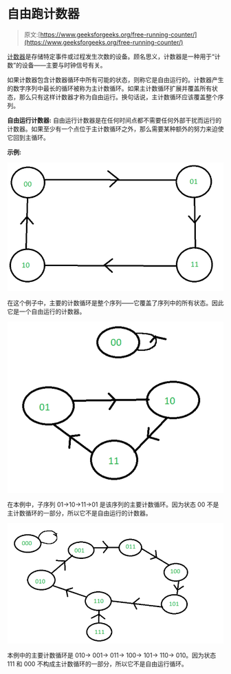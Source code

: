 # 自由跑计数器

> 原文:[https://www.geeksforgeeks.org/free-running-counter/](https://www.geeksforgeeks.org/free-running-counter/)

[计数器](https://www.geeksforgeeks.org/counters-in-digital-logic/)是存储特定事件或过程发生次数的设备。顾名思义，计数器是一种用于“计数”的设备——主要与时钟信号有关。

如果计数器包含计数器循环中所有可能的状态，则称它是自由运行的。计数器产生的数字序列中最长的循环被称为主计数循环。如果主计数循环扩展并覆盖所有状态，那么只有这样计数器才称为自由运行。换句话说，主计数循环应该覆盖整个序列。

**自由运行计数器:**
自由运行计数器是在任何时间点都不需要任何外部干扰而运行的计数器。如果至少有一个点位于主计数循环之外，那么需要某种额外的努力来迫使它回到主循环。

**示例:**

![](img/acb85928cc09b3b33be191c3add76729.png)

在这个例子中，主要的计数循环是整个序列——它覆盖了序列中的所有状态。因此它是一个自由运行的计数器。

![](img/5fa90b7916ef5f12ec8e496236727447.png)

在本例中，子序列 01->10->11->01 是该序列的主要计数循环。因为状态 00 不是主计数循环的一部分，所以它不是自由运行的计数器。

![](img/7659bb7c5215908ee7c15ea61a924884.png)

本例中的主要计数循环是 010-> 001-> 011-> 100-> 101-> 110-> 010。因为状态 111 和 000 不构成主计数循环的一部分，所以它不是自由运行循环。